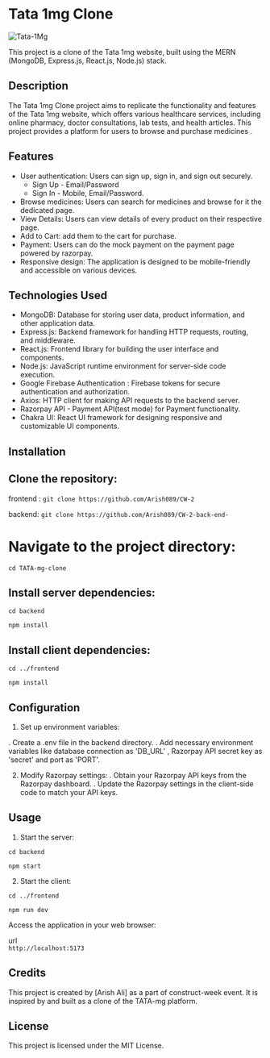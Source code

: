 # Tata 1mg Clone

![Tata-1Mg](https://pbs.twimg.com/profile_images/1727554883124113408/gVsBLW-5_400x400.jpg)

This project is a clone of the Tata 1mg website, built using the MERN (MongoDB, Express.js, React.js, Node.js) stack.

## Description

The Tata 1mg Clone project aims to replicate the functionality and features of the Tata 1mg website, which offers various healthcare services, including online pharmacy, doctor consultations, lab tests, and health articles. This project provides a platform for users to browse and purchase medicines .

## Features

- User authentication: Users can sign up, sign in, and sign out securely.
  - Sign Up - Email/Password
  - Sign In - Mobile, Email/Password.
- Browse medicines: Users can search for medicines and browse for it the dedicated page. 
- View Details: Users can view details of every product on their respective page.
- Add to Cart: add them to the cart for purchase.
- Payment: Users can do the mock payment on the payment page powered by razorpay. 
- Responsive design: The application is designed to be mobile-friendly and accessible on various devices.

## Technologies Used

- MongoDB: Database for storing user data, product information, and other application data.
- Express.js: Backend framework for handling HTTP requests, routing, and middleware.
- React.js: Frontend library for building the user interface and components.
- Node.js: JavaScript runtime environment for server-side code execution.
- Google Firebase Authentication : Firebase tokens for secure authentication and authorization.
- Axios: HTTP client for making API requests to the backend server.
- Razorpay API - Payment API(test mode) for Payment functionality.
- Chakra UI: React UI framework for designing responsive and customizable UI components.

## Installation

## Clone the repository:

frontend : ```git clone https://github.com/Arish089/CW-2```  

backend: ```git clone https://github.com/Arish089/CW-2-back-end-```

# Navigate to the project directory:

 ```cd TATA-mg-clone``` 


## Install server dependencies:

 ```cd backend```  

 ```npm install``` 


## Install client dependencies:

 ```cd ../frontend```  

 ```npm install``` 

## Configuration

 1. Set up environment variables:

. Create a .env file in the backend directory.
. Add necessary environment variables like database connection as 'DB_URL' , Razorpay API secret key as 'secret' and port as 'PORT'.

 2. Modify Razorpay settings:
. Obtain your Razorpay API keys from the Razorpay dashboard.
. Update the Razorpay settings in the client-side code to match your API keys.

## Usage

1. Start the server:

 ```cd backend```  

 ```npm start``` 


2. Start the client:

 ```cd ../frontend```  

 ```npm run dev``` 

Access the application in your web browser:

url  
```http://localhost:5173``` 

## Credits
This project is created by [Arish Ali] as a part of construct-week event. It is inspired by and built as a clone of the TATA-mg platform.

## License
This project is licensed under the MIT License.

